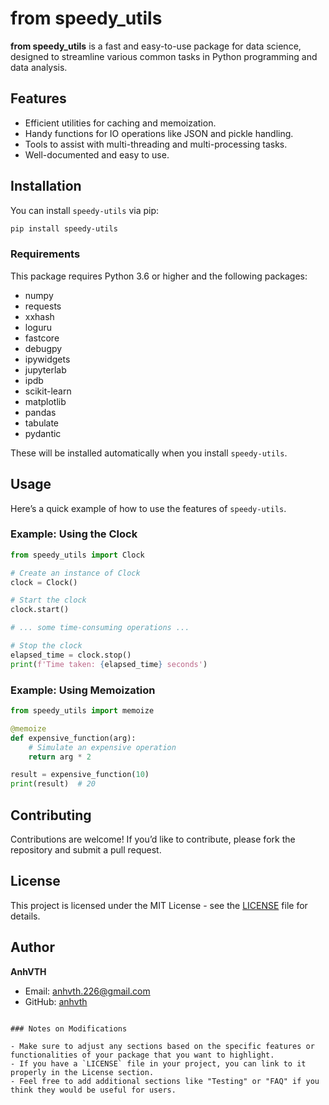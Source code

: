 # from speedy_utils

**from speedy_utils** is a fast and easy-to-use package for data science, designed to streamline various common tasks in Python programming and data analysis.

## Features

- Efficient utilities for caching and memoization.
- Handy functions for IO operations like JSON and pickle handling.
- Tools to assist with multi-threading and multi-processing tasks.
- Well-documented and easy to use.

## Installation

You can install `speedy-utils` via pip:

```bash
pip install speedy-utils
```

### Requirements

This package requires Python 3.6 or higher and the following packages:

- numpy
- requests
- xxhash
- loguru
- fastcore
- debugpy
- ipywidgets
- jupyterlab
- ipdb
- scikit-learn
- matplotlib
- pandas
- tabulate
- pydantic

These will be installed automatically when you install `speedy-utils`.

## Usage

Here’s a quick example of how to use the features of `speedy-utils`.

### Example: Using the Clock

```python
from speedy_utils import Clock

# Create an instance of Clock
clock = Clock()

# Start the clock
clock.start()

# ... some time-consuming operations ...

# Stop the clock
elapsed_time = clock.stop()
print(f'Time taken: {elapsed_time} seconds')
```

### Example: Using Memoization

```python
from speedy_utils import memoize

@memoize
def expensive_function(arg):
    # Simulate an expensive operation
    return arg * 2

result = expensive_function(10)
print(result)  # 20
```

## Contributing

Contributions are welcome! If you’d like to contribute, please fork the repository and submit a pull request.

## License

This project is licensed under the MIT License - see the [LICENSE](LICENSE) file for details.

## Author

**AnhVTH**

- Email: anhvth.226@gmail.com
- GitHub: [anhvth](https://github.com/anhvth/speedy)
```

### Notes on Modifications

- Make sure to adjust any sections based on the specific features or functionalities of your package that you want to highlight.
- If you have a `LICENSE` file in your project, you can link to it properly in the License section.
- Feel free to add additional sections like "Testing" or "FAQ" if you think they would be useful for users.